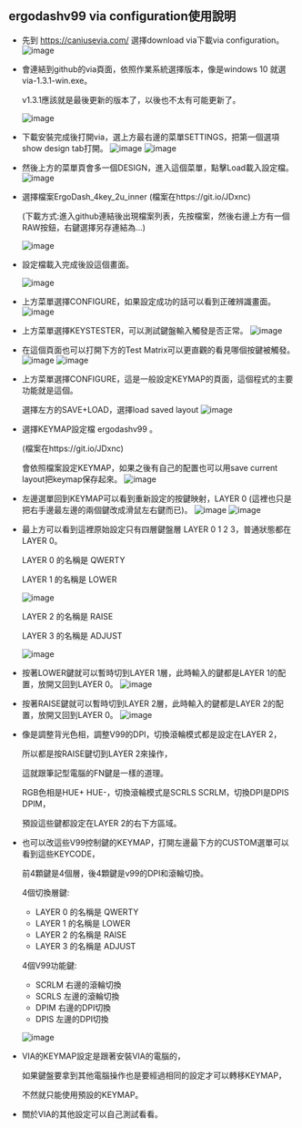 ## ergodashv99 via configuration使用說明
* 先到 https://caniusevia.com/ 選擇download via下載via configuration。
  ![image](https://github.com/ouser555/ergodashv99/blob/main/ergodashv99via%E4%BD%BF%E7%94%A8%E8%AA%AA%E6%98%8E/0001.png)
  
  
* 會連結到github的via頁面，依照作業系統選擇版本，像是windows 10 就選 via-1.3.1-win.exe。

  v1.3.1應該就是最後更新的版本了，以後也不太有可能更新了。
  
  ![image](https://github.com/ouser555/ergodashv99/blob/main/ergodashv99via%E4%BD%BF%E7%94%A8%E8%AA%AA%E6%98%8E/0002.png)
  
  
* 下載安裝完成後打開via，選上方最右邊的菜單SETTINGS，把第一個選項show design tab打開。
  ![image](https://github.com/ouser555/ergodashv99/blob/main/ergodashv99via%E4%BD%BF%E7%94%A8%E8%AA%AA%E6%98%8E/0003.png) 
  ![image](https://github.com/ouser555/ergodashv99/blob/main/ergodashv99via%E4%BD%BF%E7%94%A8%E8%AA%AA%E6%98%8E/0014.png) 
  

* 然後上方的菜單頁會多一個DESIGN，進入這個菜單，點擊Load載入設定檔。
  ![image](https://github.com/ouser555/ergodashv99/blob/main/ergodashv99via%E4%BD%BF%E7%94%A8%E8%AA%AA%E6%98%8E/0012.png)
  
  
* 選擇檔案ErgoDash_4key_2u_inner
  (檔案在https://git.io/JDxnc) 
  
  (下載方式:進入github連結後出現檔案列表，先按檔案，然後右邊上方有一個RAW按鈕，右鍵選擇另存連結為...)

  ![image](https://github.com/ouser555/ergodashv99/blob/main/ergodashv99via%E4%BD%BF%E7%94%A8%E8%AA%AA%E6%98%8E/0004.png)
  
  
* 設定檔載入完成後設這個畫面。

  ![image](https://github.com/ouser555/ergodashv99/blob/main/ergodashv99via%E4%BD%BF%E7%94%A8%E8%AA%AA%E6%98%8E/0015.png) 
  

* 上方菜單選擇CONFIGURE，如果設定成功的話可以看到正確辨識畫面。
  ![image](https://github.com/ouser555/ergodashv99/blob/main/ergodashv99via%E4%BD%BF%E7%94%A8%E8%AA%AA%E6%98%8E/0011.png)
  
  
* 上方菜單選擇KEYSTESTER，可以測試鍵盤輸入觸發是否正常。
  ![image](https://github.com/ouser555/ergodashv99/blob/main/ergodashv99via%E4%BD%BF%E7%94%A8%E8%AA%AA%E6%98%8E/0019.png)
  
  
* 在這個頁面也可以打開下方的Test Matrix可以更直觀的看見哪個按鍵被觸發。
  ![image](https://github.com/ouser555/ergodashv99/blob/main/ergodashv99via%E4%BD%BF%E7%94%A8%E8%AA%AA%E6%98%8E/0018.png)
  ![image](https://github.com/ouser555/ergodashv99/blob/main/ergodashv99via%E4%BD%BF%E7%94%A8%E8%AA%AA%E6%98%8E/0010.png)
  

* 上方菜單選擇CONFIGURE，這是一般設定KEYMAP的頁面，這個程式的主要功能就是這個。

  選擇左方的SAVE+LOAD，選擇load saved layout
  ![image](https://github.com/ouser555/ergodashv99/blob/main/ergodashv99via%E4%BD%BF%E7%94%A8%E8%AA%AA%E6%98%8E/0007.png)
  
     
* 選擇KEYMAP設定檔 ergodashv99 。
  
  (檔案在https://git.io/JDxnc)
  
  會依照檔案設定KEYMAP，如果之後有自己的配置也可以用save current layout把keymap保存起來。
  ![image](https://github.com/ouser555/ergodashv99/blob/main/ergodashv99via%E4%BD%BF%E7%94%A8%E8%AA%AA%E6%98%8E/0005.png)
  
  
* 左邊選單回到KEYMAP可以看到重新設定的按鍵映射，LAYER 0 (這裡也只是把右手邊最左邊的兩個鍵改成滑鼠左右鍵而已)。
  ![image](https://github.com/ouser555/ergodashv99/blob/main/ergodashv99via%E4%BD%BF%E7%94%A8%E8%AA%AA%E6%98%8E/0017.png)
  ![image](https://github.com/ouser555/ergodashv99/blob/main/ergodashv99via%E4%BD%BF%E7%94%A8%E8%AA%AA%E6%98%8E/0020.png) 
  
  
* 最上方可以看到這裡原始設定只有四層鍵盤層 LAYER 0 1 2 3，普通狀態都在LAYER 0。
  
  LAYER 0 的名稱是 QWERTY
  
  LAYER 1 的名稱是 LOWER
  
  ![image](https://github.com/ouser555/ergodashv99/blob/main/ergodashv99via%E4%BD%BF%E7%94%A8%E8%AA%AA%E6%98%8E/0013.png)
  
  
  LAYER 2 的名稱是 RAISE
  
  LAYER 3 的名稱是 ADJUST
  
  ![image](https://github.com/ouser555/ergodashv99/blob/main/ergodashv99via%E4%BD%BF%E7%94%A8%E8%AA%AA%E6%98%8E/0009.png)
  

* 按著LOWER鍵就可以暫時切到LAYER 1層，此時輸入的鍵都是LAYER 1的配置，放開又回到LAYER 0。
  ![image](https://github.com/ouser555/ergodashv99/blob/main/ergodashv99via%E4%BD%BF%E7%94%A8%E8%AA%AA%E6%98%8E/0008.png)
  

* 按著RAISE鍵就可以暫時切到LAYER 2層，此時輸入的鍵都是LAYER 2的配置，放開又回到LAYER 0。
  ![image](https://github.com/ouser555/ergodashv99/blob/main/ergodashv99via%E4%BD%BF%E7%94%A8%E8%AA%AA%E6%98%8E/0016.png)
  

* 像是調整背光色相，調整V99的DPI，切換滾輪模式都是設定在LAYER 2，

  所以都是按RAISE鍵切到LAYER 2來操作，

  這就跟筆記型電腦的FN鍵是一樣的道理。
  
  RGB色相是HUE+ HUE-，切換滾輪模式是SCRLS SCRLM，切換DPI是DPIS DPIM，
  
  預設這些鍵都設定在LAYER 2的右下方區域。
  
  
  
* 也可以改這些V99控制鍵的KEYMAP，打開左邊最下方的CUSTOM選單可以看到這些KEYCODE，

  前4顆鍵是4個層，後4顆鍵是v99的DPI和滾輪切換。
  
  4個切換層鍵:
    * LAYER 0 的名稱是 QWERTY
    * LAYER 1 的名稱是 LOWER
    * LAYER 2 的名稱是 RAISE
    * LAYER 3 的名稱是 ADJUST
  
  4個V99功能鍵:
    * SCRLM 右邊的滾輪切換
    * SCRLS 左邊的滾輪切換    
    * DPIM  右邊的DPI切換
    * DPIS  左邊的DPI切換
    
   

  ![image](https://github.com/ouser555/ergodashv99/blob/main/ergodashv99via%E4%BD%BF%E7%94%A8%E8%AA%AA%E6%98%8E/0006.png)
  
  
* VIA的KEYMAP設定是跟著安裝VIA的電腦的，

  如果鍵盤要拿到其他電腦操作也是要經過相同的設定才可以轉移KEYMAP，
  
  不然就只能使用預設的KEYMAP。
  

* 關於VIA的其他設定可以自己測試看看。

